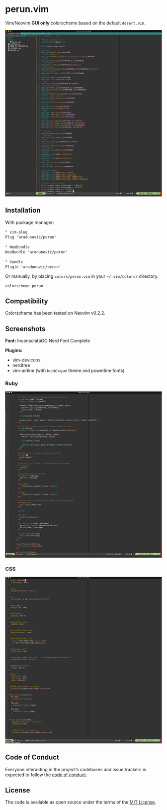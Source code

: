 # perun.vim

Vim/Neovim **GUI only** colorscheme based on the default `desert.vim`.

![VIM](screenshots/vim.png)

## Installation

With package manager:

```viml
" vim-plug
Plug 'aradunovic/perun'

" NeoBundle
NeoBundle 'aradunovic/perun'

" Vundle
Plugin 'aradunovic/perun'
```

Or manually, by placing `colors/perun.vim` in your `~/.vim/colors/` directory.

```viml
colorscheme perun
```

## Compatibility

Colorscheme has been tested on Neovim v0.2.2.

## Screenshots

**Font:** InconsolataGO Nerd Font Complete

**Plugins:** 
* vim-devicons
* nerdtree
* vim-airline (with `bubblegum` theme and powerline fonts)

### Ruby

![Ruby](screenshots/ruby.png)

### CSS

![CSS](screenshots/css.png)

## Code of Conduct

Everyone interacting in the  project’s codebases and issue trackers is expected
to follow the
[code of conduct](https://github.com/aradunovic/perun/blob/master/CODE_OF_CONDUCT.md).

## License

The code is available as open source under the terms of the
[MIT License](https://opensource.org/licenses/MIT).
